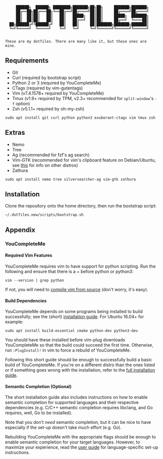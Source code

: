 ```


     ██████╗  ██████╗ ████████╗███████╗██╗██╗     ███████╗███████╗
     ██╔══██╗██╔═══██╗╚══██╔══╝██╔════╝██║██║     ██╔════╝██╔════╝
     ██║  ██║██║   ██║   ██║   █████╗  ██║██║     █████╗  ███████╗
     ██║  ██║██║   ██║   ██║   ██╔══╝  ██║██║     ██╔══╝  ╚════██║
  ██╗██████╔╝╚██████╔╝   ██║   ██║     ██║███████╗███████╗███████║
  ╚═╝╚═════╝  ╚═════╝    ╚═╝   ╚═╝     ╚═╝╚══════╝╚══════╝╚══════╝


These are my dotfiles. There are many like it, but these ones are mine.

```

## Requirements

* Git
* Curl (required by bootstrap script)
* Python 2 or 3 (required by YouCompleteMe)
* CTags (required by vim-gutentags)
* Vim (v7.4.1578+ required by YouCompleteMe)
* Tmux (v1.9+ required by TPM, v2.3+ recommended for `split-window`'s `-f` option)
* Zsh (v5.1.1+ required by oh-my-zsh)

```
sudo apt install git curl python python3 exuberant-ctags vim tmux zsh
```

## Extras

* Nemo
* Tree
* Ag (recommended for fzf's ag search)
* Vim-GTK (recommended for vim's clipboard feature on Debian/Ubuntu, see [this](https://vim.fandom.com/wiki/Accessing_the_system_clipboard#Checking_for_X11-clipboard_support_in_terminal) for info on other distros)
* Zathura

```
sudo apt install nemo tree silversearcher-ag vim-gtk zathura
```

## Installation

Clone the repository onto the home directory, then run the bootstrap script:

```
~/.dotfiles.new/scripts/bootstrap.sh
```

## Appendix

### YouCompleteMe

#### Required Vim Features

YouCompleteMe requires vim to have support for python scripting. Run the following and ensure that there is a + before python or python3:

```
vim --version | grep python
```

If not, you will need to [compile vim from source](https://github.com/Valloric/YouCompleteMe/wiki/Building-Vim-from-source) (don't worry, it's easy).

#### Build Dependencies

YouCompleteMe depends on some programs being installed to build successfully; see the (short) [installation guide](https://github.com/ycm-core/YouCompleteMe#linux-64-bit). For Ubuntu 16.04+ for example:

```
sudo apt install build-essential cmake python-dev python3-dev
```

You should have these installed before vim-plug downloads YouCompleteMe so that the build could succeed the first time. Otherwise, run `:PlugInstall!` in vim to force a rebuild of YouCompleteMe.

Following this short guide should be enough to successfully build a basic build of YouCompleteMe. If you're on a different distro than the ones listed or if something goes wrong with the installation, refer to the [full installation guide](https://github.com/Valloric/YouCompleteMe#full-installation-guide).

#### Semantic Completion (Optional)

The short installation guide also includes instructions on how to enable semantic completion for supported languages and their respective dependencies (e.g. C/C++ semantic completion requires libclang, and Go requires, well, Go to be installed).

Note that you don't _need_ semantic completion, but it can be nice to have especially if the set-up doesn't take much effort (e.g. Go).

Rebuilding YouCompleteMe with the appropriate flags should be enough to enable semantic completion for your target languages. However, to maximize your experience, read the [user guide](https://github.com/Valloric/YouCompleteMe#user-guide) for language-specific set-up instructions.
